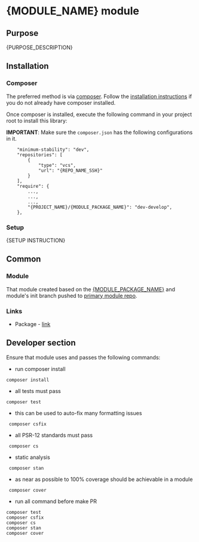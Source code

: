 # {MODULE_NAME} module

## Purpose

{PURPOSE_DESCRIPTION}

## Installation

### Composer

The preferred method is via [composer](https://getcomposer.org/). Follow the
[installation instructions](https://getcomposer.org/doc/00-intro.md) if you do not already have
composer installed.

Once composer is installed, execute the following command in your project root to install this library:

**IMPORTANT**: Make sure the `composer.json` has the following configurations in it.

```shell script
    "minimum-stability": "dev",
    "repositories": [
        {
            "type": "vcs",
            "url": "{REPO_NAME_SSH}"
        }
    ],
    "require": {   
        ...,
        ...,
        ...,     
        "{PROJECT_NAME}/{MODULE_PACKAGE_NAME}": "dev-develop",
    },
```

### Setup
{SETUP INSTRUCTION}

## Common
### Module

That module created based on the [{MODULE_PACKAGE_NAME}]({REPO_NAME_SSH}) and module's init branch pushed to [primary module repo](https://github.com/devlubinets/laminas-primary-module).

### Links

* Package - [link]()

## Developer section

Ensure that module uses and passes the following commands:

- run composer install

```shell
composer install
```

- all tests must pass

```shell
composer test
``` 

- this can be used to auto-fix many formatting issues

```shell
 composer csfix
``` 

- all PSR-12 standards must pass

```shell
 composer cs
 ```

- static analysis

```shell
 composer stan
 ``` 

- as near as possible to 100% coverage should be achievable in a module

```shell
 composer cover
 ```

- run all command before make PR

```shell
composer test
composer csfix
composer cs
composer stan
composer cover
```
